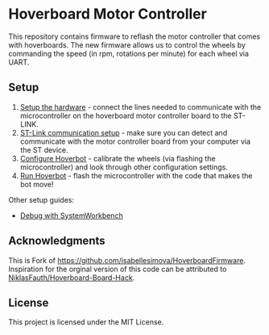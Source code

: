 # Hoverboard Motor Controller

This repository contains firmware to reflash the motor controller that comes with hoverboards. The new firmware allows us to control the wheels by commanding the speed (in rpm, rotations per minute) for each wheel via UART.

## Setup
1. [Setup the hardware](doc/1_HardwareSetup.md) - connect the lines needed to communicate with the microcontroller on the hoverboard motor controller board to the ST-LINK.
2. [ST-Link communication setup](doc/2_STLinkSetup.md) - make sure you can detect and communicate with the motor controller board from your computer via the ST device.
3. [Configure Hoverbot](doc/3_Configuration.md) - calibrate the wheels (via flashing the microcontroller) and look through other configuration settings.
4. [Run Hoverbot](doc/4_RunningHoverbot.md) - flash the microcontroller with the code that makes the bot move!

Other setup guides:
- [Debug with SystemWorkbench](dev_env/SystemWorkbench/README.md)




## Acknowledgments
This is Fork of https://github.com/isabellesimova/HoverboardFirmware.
Inspiration for the orginal version of this code can be attributed to [NiklasFauth/Hoverboard-Board-Hack](https://github.com/NiklasFauth/Hoverboard-Board-Hack).

## License

This project is licensed under the MIT License.
